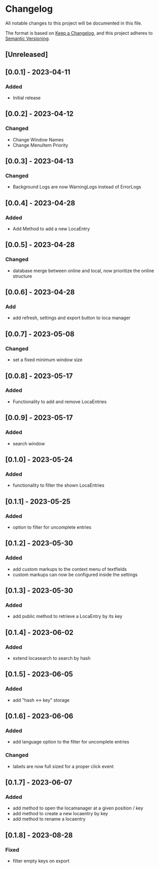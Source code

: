 # Changelog
All notable changes to this project will be documented in this file.

The format is based on [Keep a Changelog](https://keepachangelog.com/en/1.0.0/),
and this project adheres to [Semantic Versioning](https://semver.org/spec/v2.0.0.html).

## [Unreleased]

## [0.0.1] - 2023-04-11
### Added
- Initial release

## [0.0.2] - 2023-04-12
### Changed
- Change Window Names
- Change MenuItem Priority

## [0.0.3] - 2023-04-13
### Changed
- Background Logs are now WarningLogs instead of ErrorLogs

## [0.0.4] - 2023-04-28
### Added
- Add Method to add a new LocaEntry

## [0.0.5] - 2023-04-28
### Changed
- database merge between online and local, now prioritize the online structure

## [0.0.6] - 2023-04-28
### Add
- add refresh, settings and export button to loca manager

## [0.0.7] - 2023-05-08
### Changed
- set a fixed minimum window size

## [0.0.8] - 2023-05-17
### Added
- Functionality to add and remove LocaEntries

## [0.0.9] - 2023-05-17
### Added
- search window

## [0.1.0] - 2023-05-24
### Added
- functionality to filter the shown LocaEntries

## [0.1.1] - 2023-05-25
### Added
- option to filter for uncomplete entries

## [0.1.2] - 2023-05-30
### Added
- add custom markups to the context menu of textfields
- custom markups can now be configured inside the settings

## [0.1.3] - 2023-05-30
### Added
- add public method to retrieve a LocaEntry by its key

## [0.1.4] - 2023-06-02
### Added
- extend locasearch to search by hash

## [0.1.5] - 2023-06-05
### Added
- add "hash <-> key" storage

## [0.1.6] - 2023-06-06
### Added
- add language option to the filter for uncomplete entries
### Changed
- labels are now full sized for a proper click event

## [0.1.7] - 2023-06-07
### Added
- add method to open the locamanager at a given position / key
- add method to create a new locaentry by key
- add method to rename a locaentry

## [0.1.8] - 2023-08-28
### Fixed
- filter empty keys on export

